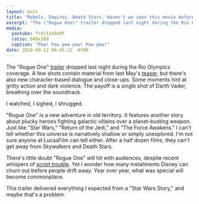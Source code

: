 ```yaml
---
layout: post
title: "Rebels. Empires. Death Stars. Haven't we seen this movie before?"
excerpt: "The \"Rogue One\" trailer dropped last night during the Rio Olympics coverage. I watched, I sighed, I shrugged."
media:
  youtube: frdj1zb9sMY
  ratio: 640x360
  caption: "Pew! Pew pew pew! Pew pew!"
date: 2018-09-12 06:45:12 -0700
---
```


The "Rogue One" [trailer](https://www.youtube.com/watch?v=frdj1zb9sMY) dropped last night during the Rio Olympics coverage. A few shots contain material from last May's [teaser](https://www.youtube.com/watch?v=Wji-BZ0oCwg), but there's also new character-based dialogue and close-ups. Some moments hint at gritty action and dark violence. The payoff is a single shot of Darth Vader, breathing over the soundtrack.

I watched, I sighed, I shrugged.

"Rogue One" is a new adventure in old territory. It features another story about plucky heroes fighting galactic villains over a planet-busting weapon. Just like "Star Wars," "Return of the Jedi," and "The Force Awakens." I can't tell whether this universe is narratively shallow or simply unexplored. I'm not sure anyone at LucasFilm can tell either. After a half dozen films, they can't get away from Skywalkers and Death Stars.

There's little doubt "Rogue One" will hit with audiences, despite recent whispers of [script trouble](http://www.hollywoodreporter.com/heat-vision/rogue-one-drama-writer-tony-916695). Yet I wonder how many installments Disney can churn out before people drift away. Year over year, what was special will become commonplace.

This trailer delivered everything I expected from a "Star Wars Story," and maybe that's a problem.
